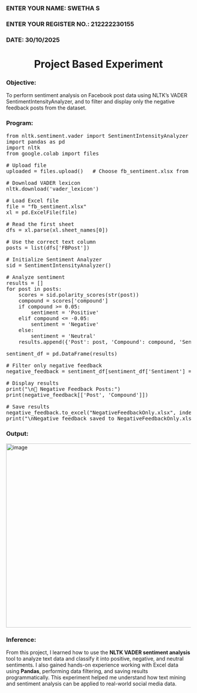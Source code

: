 <H3>ENTER YOUR NAME: SWETHA S</H3>
<H3>ENTER YOUR REGISTER NO.: 212222230155</H3>
<H3>DATE: 30/10/2025</H3>

<H1 Align="center">Project Based Experiment</H1>

<H3>Objective:</H3>
<p>
To perform sentiment analysis on Facebook post data using NLTK’s VADER SentimentIntensityAnalyzer, 
and to filter and display only the negative feedback posts from the dataset.
</p>

<H3>Program:</H3>

<pre>
from nltk.sentiment.vader import SentimentIntensityAnalyzer
import pandas as pd
import nltk
from google.colab import files

# Upload file
uploaded = files.upload()   # Choose fb_sentiment.xlsx from your computer

# Download VADER lexicon
nltk.download('vader_lexicon')

# Load Excel file
file = "fb_sentiment.xlsx"
xl = pd.ExcelFile(file)

# Read the first sheet
dfs = xl.parse(xl.sheet_names[0])

# Use the correct text column
posts = list(dfs['FBPost'])

# Initialize Sentiment Analyzer
sid = SentimentIntensityAnalyzer()

# Analyze sentiment
results = []
for post in posts:
    scores = sid.polarity_scores(str(post))
    compound = scores['compound']
    if compound >= 0.05:
        sentiment = 'Positive'
    elif compound <= -0.05:
        sentiment = 'Negative'
    else:
        sentiment = 'Neutral'
    results.append({'Post': post, 'Compound': compound, 'Sentiment': sentiment})

sentiment_df = pd.DataFrame(results)

# Filter only negative feedback
negative_feedback = sentiment_df[sentiment_df['Sentiment'] == 'Negative']

# Display results
print("\n🛑 Negative Feedback Posts:")
print(negative_feedback[['Post', 'Compound']])

# Save results
negative_feedback.to_excel("NegativeFeedbackOnly.xlsx", index=False)
print("\nNegative feedback saved to NegativeFeedbackOnly.xlsx ✅")
</pre>

<H3>Output:</H3>
<img width="693" height="500" alt="image" src="https://github.com/user-attachments/assets/b4468b29-a1dc-44c7-a22e-0aeabfefb8c7" />


<H3>Inference:</H3>
<p>
From this project, I learned how to use the <b>NLTK VADER sentiment analysis</b> tool to analyze 
text data and classify it into positive, negative, and neutral sentiments. I also gained 
hands-on experience working with Excel data using <b>Pandas</b>, performing data filtering, 
and saving results programmatically. This experiment helped me understand how text mining and 
sentiment analysis can be applied to real-world social media data.
</p>
